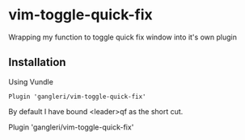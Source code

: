 # vim-toggle-quick-fix
Wrapping my function to toggle quick fix window into it's own plugin

## Installation
Using Vundle
```
Plugin 'gangleri/vim-toggle-quick-fix'
```
By default I have bound &lt;leader&gt;qf as the short cut.


Plugin 'gangleri/vim-toggle-quick-fix'

